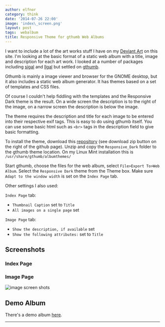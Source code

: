 ```yaml
---
author: elfnor
category: think
date: '2014-07-26 22:00'
image: 'index\_screen.png'
layout: post
tags:  webalbum
title: Responsive Theme for gthumb Web Albums
---
```


I want to include a lot of the art works stuff I have on my [Deviant Art](http://elfnor.deviantart.com/) on this site. I\'m looking at the basic format of a static web album with a title, image and description for each art work. I looked at a number of packages including [sigal](https://github.com/saimn/sigal) and [llgal](http://home.gna.org/llgal/) but settled on [gthumb](https://wiki.gnome.org/Apps/gthumb).

Gthumb is mainly a image viewer and browser for the GNOME desktop, but it also includes a static web album generator. It has themes based on a set of templates and CSS files.

Of course I couldn\'t help fiddling with the templates and the Responsive Dark theme is the result. On a wide screen the description is to the right of the image, on a narrow screen the description is below the image.

The theme requires the description and title for each image to be entered into their respective exif tags. This is easy to do using gthumb itself. You can use some basic html such as `<br>` tags in the description field to give basic formatting.

To install the theme, download this [repository](https://github.com/elfnor/gthumb_responsive_theme) (see download zip button on the right of the github page). Unzip and copy the `Responsive_Dark` folder to the gthumb theme location. On my Linux Mint installation this is `/usr/share/gthumb/albumthemes/`

Start gthumb, choose the files for the web album, select `File>Export To>Web Album`. Select the `Responsive Dark` theme from the Theme box. Make sure `Adapt to the window width` is set on the `Index Page` tab.

Other settings I also used:

`Index Page` tab:

-   `Thumbnail Caption` set to `Title`
-   `All images on a single page` set

`Image Page` tab:

-   `Show the description, if available` set
-   `Show the following attributes:` set to `Title`

## Screenshots

### Index Page

### Image Page

![image screen shots](%7B%7B%20site.baseurl%20%7D%7D/images/image_screen.png)

## Demo Album

There\'s a demo album [here](http://elfnor.github.io/artworksgallery/index.html).

------------------------------------------------------------------------
